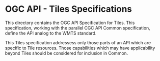 # OGC API - Tiles Specifications

This directory contains the OGC API Specification for Tiles. This specification, working with the parallel OGC API Common specification, define the API analog to the WMTS standard.

This Tiles specification addressess only those parts of an API which are specific to Tile resources. Those capabilities which may have applicability beyond Tiles should be considered for inclusion in Common.
